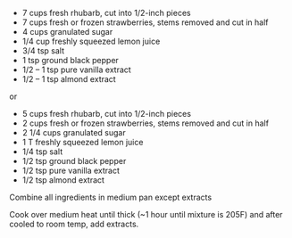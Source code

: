 * 7 cups fresh rhubarb, cut into 1/2-inch pieces
* 7 cups fresh or frozen strawberries, stems removed and cut in half
* 4 cups granulated sugar
* 1/4 cup freshly squeezed lemon juice
* 3/4 tsp salt
* 1 tsp ground black pepper 
* 1/2 – 1 tsp pure vanilla extract 
* 1/2 – 1 tsp almond extract 

or 

* 5 cups fresh rhubarb, cut into 1/2-inch pieces
* 2 cups fresh or frozen strawberries, stems removed and cut in half
* 2 1/4 cups granulated sugar
* 1 T freshly squeezed lemon juice
* 1/4 tsp salt
* 1/2 tsp ground black pepper 
* 1/2 tsp pure vanilla extract 
* 1/2 tsp almond extract 

Combine all ingredients in medium pan except extracts

Cook over medium heat until thick (~1 hour until mixture is 205F) and after cooled to room temp, add extracts.
